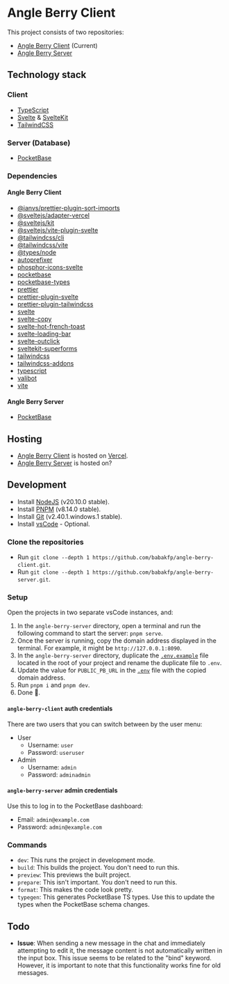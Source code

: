 # Angle Berry Client

This project consists of two repositories:

- [Angle Berry Client](https://github.com/babakfp/angle-berry-client) (Current)
- [Angle Berry Server](https://github.com/babakfp/angle-berry-server)

## Technology stack

### Client

- [TypeScript](https://typescriptlang.org)
- [Svelte](https://svelte.dev) & [SvelteKit](https://kit.svelte.dev)
- [TailwindCSS](https://tailwindcss.com)

### Server (Database)

- [PocketBase](https://pocketbase.io)

### Dependencies

#### Angle Berry Client

- [@ianvs/prettier-plugin-sort-imports](https://npmjs.com/package/@ianvs/prettier-plugin-sort-imports)
- [@sveltejs/adapter-vercel](https://npmjs.com/package/@sveltejs/adapter-vercel)
- [@sveltejs/kit](https://npmjs.com/package/@sveltejs/kit)
- [@sveltejs/vite-plugin-svelte](https://npmjs.com/package/@sveltejs/vite-plugin-svelte)
- [@tailwindcss/cli](https://npmjs.com/package/@tailwindcss/cli)
- [@tailwindcss/vite](https://npmjs.com/package/@tailwindcss/vite)
- [@types/node](https://npmjs.com/package/@types/node)
- [autoprefixer](https://npmjs.com/package/autoprefixer)
- [phosphor-icons-svelte](https://npmjs.com/package/phosphor-icons-svelte)
- [pocketbase](https://npmjs.com/package/pocketbase)
- [pocketbase-types](https://npmjs.com/package/pocketbase-types)
- [prettier](https://npmjs.com/package/prettier)
- [prettier-plugin-svelte](https://npmjs.com/package/prettier-plugin-svelte)
- [prettier-plugin-tailwindcss](https://npmjs.com/package/prettier-plugin-tailwindcss)
- [svelte](https://npmjs.com/package/svelte)
- [svelte-copy](https://npmjs.com/package/svelte-copy)
- [svelte-hot-french-toast](https://npmjs.com/package/svelte-hot-french-toast)
- [svelte-loading-bar](https://npmjs.com/package/svelte-loading-bar)
- [svelte-outclick](https://npmjs.com/package/svelte-outclick)
- [sveltekit-superforms](https://npmjs.com/package/sveltekit-superforms)
- [tailwindcss](https://npmjs.com/package/tailwindcss)
- [tailwindcss-addons](https://npmjs.com/package/tailwindcss-addons)
- [typescript](https://npmjs.com/package/typescript)
- [valibot](https://npmjs.com/package/valibot)
- [vite](https://npmjs.com/package/vite)

#### Angle Berry Server

- [PocketBase](https://pocketbase.io)

## Hosting

- [Angle Berry Client](https://github.com/babakfp/angle-berry-client) is hosted on [Vercel](https://vercel.com).
- [Angle Berry Server](https://github.com/babakfp/angle-berry-server) is hosted on?

## Development

- Install [NodeJS](https://nodejs.org) (v20.10.0 stable).
- Install [PNPM](https://pnpm.io/installation) (v8.14.0 stable).
- Install [Git](https://www.git-scm.com/downloads) (v2.40.1.windows.1 stable).
- Install [vsCode](https://code.visualstudio.com/download) - Optional.

### Clone the repositories

- Run `git clone --depth 1 https://github.com/babakfp/angle-berry-client.git`.
- Run `git clone --depth 1 https://github.com/babakfp/angle-berry-server.git`.

### Setup

Open the projects in two separate vsCode instances, and:

1. In the `angle-berry-server` directory, open a terminal and run the following command to start the server: `pnpm serve`.
2. Once the server is running, copy the domain address displayed in the terminal. For example, it might be `http://127.0.0.1:8090`.
3. In the `angle-berry-server` directory, duplicate the [`.env.example`](./.env.example) file located in the root of your project and rename the duplicate file to `.env`.
4. Update the value for `PUBLIC_PB_URL` in the [`.env`](./.env) file with the copied domain address.
5. Run `pnpm i` and `pnpm dev`.
6. Done 🎉.

#### `angle-berry-client` auth credentials

There are two users that you can switch between by the user menu:

- User
    - Username: `user`
    - Password: `useruser`
- Admin
    - Username: `admin`
    - Password: `adminadmin`

#### `angle-berry-server` admin credentials

Use this to log in to the PocketBase dashboard:

- Email: `admin@example.com`
- Password: `admin@example.com`

### Commands

- `dev`: This runs the project in development mode.
- `build`: This builds the project. You don't need to run this.
- `preview`: This previews the built project.
- `prepare`: This isn't important. You don't need to run this.
- `format`: This makes the code look pretty.
- `typegen`: This generates PocketBase TS types. Use this to update the types when the PocketBase schema changes.

## Todo

- **Issue**: When sending a new message in the chat and immediately attempting to edit it, the message content is not automatically written in the input box. This issue seems to be related to the "bind" keyword. However, it is important to note that this functionality works fine for old messages.
